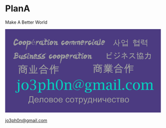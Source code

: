 # PlanA
Make A Better World

![Business cooperation](https://raw.githubusercontent.com/joeph0n/PlanA/master/image/cooperation.png)


jo3ph0n@gmail.com
